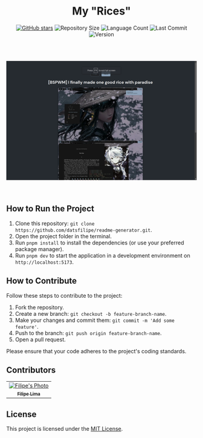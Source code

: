 <div align="center">

# My "Rices"

[![GitHub stars](https://img.shields.io/github/stars/datsfilipe/my-rices.svg)](https://github.com/datsfilipe/my-rices/stargazers)
![Repository Size](https://img.shields.io/github/repo-size/datsfilipe/my-rices.svg)
![Language Count](https://img.shields.io/github/languages/count/datsfilipe/my-rices.svg)
![Last Commit](https://img.shields.io/github/last-commit/datsfilipe/my-rices.svg)
![Version](https://img.shields.io/badge/version-1.0-blue.svg)

<br/>
<br/>

![Preview Image](./src/assets/preview.png)

<br/>
</div>

## How to Run the Project

1. Clone this repository: `git clone https://github.com/datsfilipe/readme-generator.git`.
2. Open the project folder in the terminal.
3. Run `pnpm install` to install the dependencies (or use your preferred package manager).
4. Run `pnpm dev` to start the application in a development environment on `http://localhost:5173`.

## How to Contribute

Follow these steps to contribute to the project:

1. Fork the repository.
2. Create a new branch: `git checkout -b feature-branch-name`.
3. Make your changes and commit them: `git commit -m 'Add some feature'`.
4. Push to the branch: `git push origin feature-branch-name`.
5. Open a pull request.

Please ensure that your code adheres to the project's coding standards.

## Contributors

<table>
    <tr>
        <td align="center">
            <a href="https://github.com/datsfilipe">
                <img src="https://github.com/datsfilipe.png" width="100px;" alt="Filipe's Photo"/><br>
                <sub>
                    <b>Filipe Lima</b>
                </sub>
            </a>
        </td>
    </tr>
</table>


## License

This project is licensed under the [MIT License](LICENSE).
